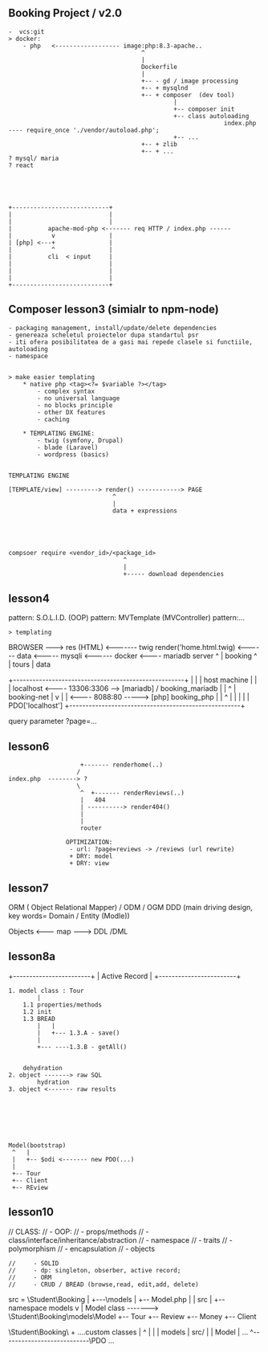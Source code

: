 



## Booking Project  / v2.0

    -  vcs:git
    > docker:
        - php   <------------------ image:php:8.3-apache..
                                         ^
                                         |
                                         Dockerfile
                                         |
                                         +-- - gd / image processing      
                                         +-- + mysqlnd       
                                         +-- + composer  (dev tool)  
                                                  |
                                                  +-- composer init
                                                  +-- class autoloading
                                                                index.php ---- require_once './vendor/autoload.php';
                                                  +-- ...   
                                         +-- + zlib       
                                         +-- + ...       
    ? mysql/ maria
    ? react





    +---------------------------+
    |                           |
    |                           |
    |          apache-mod-php <------- req HTTP / index.php ------
    |           v               |
    | [php] <---+               |
    |           ^               |
    |          cli  < input     |
    |                           |
    |                           |
    |                           |
    +---------------------------+



## Composer lesson3 (simialr to npm-node)











    - packaging management, install/update/delete dependencies
    - genereaza scheletul proiectelor dupa standartul psr
    - iti ofera posibilitatea de a gasi mai repede clasele si functiile, autoloading
    - namespace


    > make easier templating
        * native php <tag><?= $variable ?></tag>
            - complex syntax
            - no universal language
            - no blocks principle
            - other DX features
            - caching

        * TEMPLATING ENGINE:
            - twig (symfony, Drupal)
            - blade (Laravel)
            - wordpress (basics)


    TEMPLATING ENGINE

    [TEMPLATE/view] ---------> render() ------------> PAGE
                                 ^
                                 |
                                 data + expressions 





    compsoer require <vendor_id>/<package_id> 
                                    ^
                                    |
                                    +----- download dependencies







## lesson4

pattern: S.O.L.I.D. (OOP)
pattern: MVTemplate (MVController)
pattern:...

    > templating
    










BROWSER ---> res (HTML) <------- twig render('home.html.twig) <------ data <----- mysqli <------ docker <---- mariadb server
                                                                                                                    ^
                                                                                                                    |
                                                                                                                booking 
                                                                                                                    ^
                                                                                                                    |
                                                                                                                tours
                                                                                                                    |
                                                                                                                data







+-----------------------------------------------------+
|                                                     |
|      host machine                                               |
|                                                     |  localhost     <---- 13306:3306 --> [mariadb] / booking_mariadb
|                                                     |                                       ^
                                                                                              |
                                                                                              booking-net
                                                                                              |
                                                                                              v
|                                         |                             <---- 8088:80 -----> [php]  booking_php
|                                                     |                                       ^
|                                                     |                                       |
|                                                     |                                     PDO['localhost']
+-----------------------------------------------------+





query parameter
?page=...







## lesson6  
                        +------- renderhome(..)
                       /
    index.php  --------> ?
                       \
                        ^  +------- renderReviews(..)
                        |   404
                        | ----------> render404()
                        |
                        |
                        router

                    OPTIMIZATION:
                     - url: ?page=reviews -> /reviews (url rewrite)
                     + DRY: model 
                     + DRY: view 







## lesson7

ORM ( Object Relational Mapper) / ODM / OGM 
DDD (main driving design, key words= Domain / Entity (Modle))



<app>                       <db>
    Objects <--- map ---> DDL /DML


## lesson8a
+------------------------+
|   Active Record        |
+------------------------+

    1. model class : Tour
            |
        1.1 properties/methods
        1.2 init
        1.3 BREAD
            |   |
            |   +--- 1.3.A - save()
            |
            +--- ----1.3.B - getAll()

        
        dehydration
    2. object -------> raw SQL 
            hydration
    3. object <------- raw results







    Model(bootstrap)
     ^   |
     |   +-- $odi <------- new PDO(...)
     |
     +-- Tour
     +-- Client
     +-- REview


## lesson10
// CLASS: 
    // - OOP:
    //     - props/methods
    //     - class/interface/inheritance/abstraction
    //     - namespace
    //     - traits
    //     - polymorphism
    //     - encapsulation
    //     - objects
    
    //     - SOLID
    //     - dp: singleton, obserber, active record;
    //     - ORM
    //     - CRUD / BREAD (browse,read, edit,add, delete)


src  = \Student\Booking
    |
    +---\models
            |
            +-- Model.php
            |     |                                        src
            |     +-- namespace models                      v
            |           Model class    -------> \Student\Booking\models\Model 
            +-- Tour
            +-- Review
            +-- Money
            +-- Client



\Student\Booking\ + ....custom classes
 |   ^                        |
 |   |                        models
 |   src/                      |
 |                           Model
 |
                              ...
 ^---------------------------\PDO
                                ...
